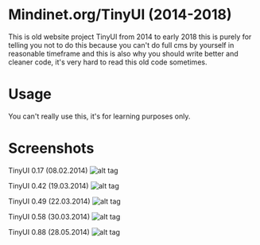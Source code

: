 # Mindinet.org/TinyUI (2014-2018)
This is old website project TinyUI from 2014 to early 2018 this is purely for telling you not to do this because you can't do full cms by yourself in reasonable timeframe and this is also why you should write better and cleaner code, it's very hard to read this old code sometimes.

# Usage
You can't really use this, it's for learning purposes only.

# Screenshots

TinyUI 0.17 (08.02.2014)
![alt tag](https://raw.githubusercontent.com/Mindii/old-mindinet_org/master/screenshots/tinyui_0.17.jpg)

TinyUI 0.42 (19.03.2014)
![alt tag](https://raw.githubusercontent.com/Mindii/old-mindinet_org/master/screenshots/tinyui_0.42.jpg)

TinyUI 0.49 (22.03.2014)
![alt tag](https://raw.githubusercontent.com/Mindii/old-mindinet_org/master/screenshots/tinyui_0.49.jpg)

TinyUI 0.58 (30.03.2014)
![alt tag](https://raw.githubusercontent.com/Mindii/old-mindinet_org/master/screenshots/tinyui_0.58.jpg)

TinyUI 0.88 (28.05.2014)
![alt tag](https://raw.githubusercontent.com/Mindii/old-mindinet_org/master/screenshots/tinyui_0.88.jpg)
